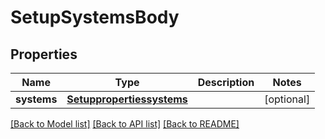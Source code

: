 # SetupSystemsBody

## Properties
Name | Type | Description | Notes
------------ | ------------- | ------------- | -------------
**systems** | [**Setuppropertiessystems**](Setuppropertiessystems.md) |  | [optional] 

[[Back to Model list]](../README.md#documentation-for-models) [[Back to API list]](../README.md#documentation-for-api-endpoints) [[Back to README]](../README.md)

